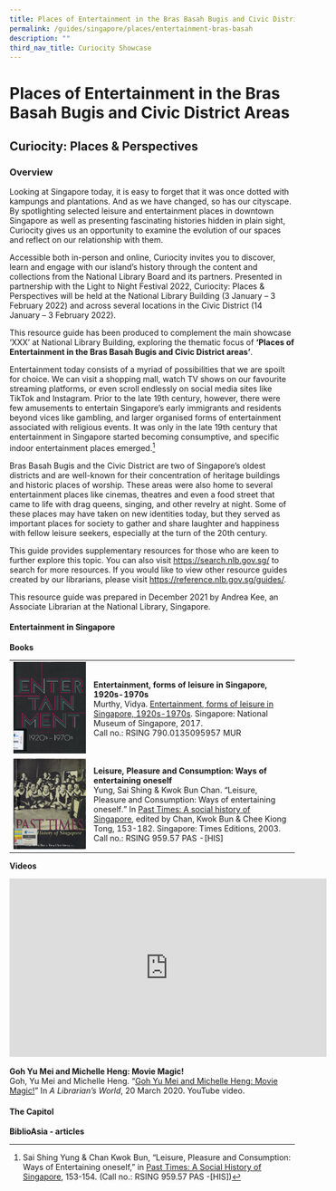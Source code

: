```yaml
---
title: Places of Entertainment in the Bras Basah Bugis and Civic District Areas
permalink: /guides/singapore/places/entertainment-bras-basah
description: ""
third_nav_title: Curiocity Showcase
---
```

# Places of Entertainment in the Bras Basah Bugis and Civic District Areas

## Curiocity: Places & Perspectives

### Overview
Looking at Singapore today, it is easy to forget that it was once dotted with kampungs and plantations. And as we have changed, so has our cityscape. By spotlighting selected leisure and entertainment places in downtown Singapore as well as presenting fascinating histories hidden in plain sight, Curiocity gives us an opportunity to examine the evolution of our spaces and reflect on our relationship with them.

Accessible both in-person and online, Curiocity invites you to discover, learn and engage with our island’s history through the content and collections from the National Library Board and its partners. Presented in partnership with the Light to Night Festival 2022, Curiocity: Places & Perspectives will be held at the National Library Building (3 January – 3 February 2022) and across several locations in the Civic District (14 January – 3 February 2022).

This resource guide has been produced to complement the main showcase ‘XXX’ at National Library Building, exploring the thematic focus of **‘Places of Entertainment in the Bras Basah Bugis and Civic District areas’**.

Entertainment today consists of a myriad of possibilities that we are spoilt for choice. We can visit a shopping mall, watch TV shows on our favourite streaming platforms, or even scroll endlessly on social media sites like TikTok and Instagram. Prior to the late 19th century, however, there were few amusements to entertain Singapore’s early immigrants and residents beyond vices like gambling, and larger organised forms of entertainment associated with religious events. It was only in the late 19th century that entertainment in Singapore started becoming consumptive, and specific indoor entertainment places emerged.[^1]

[^1]: Sai Shing Yung & Chan Kwok Bun, “Leisure, Pleasure and Consumption: Ways of Entertaining oneself,” in [Past Times: A Social History of Singapore](https://eservice.nlb.gov.sg/item_holding.aspx?bid=11800570), 153-154. (Call no.: RSING 959.57 PAS -[HIS])

Bras Basah Bugis and the Civic District are two of Singapore’s oldest districts and are well-known for their concentration of heritage buildings and historic places of worship. These areas were also home to several entertainment places like cinemas, theatres and even a food street that came to life with drag queens, singing, and other revelry at night. Some of these places may have taken on new identities today, but they served as important places for society to gather and share laughter and happiness with fellow leisure seekers, especially at the turn of the 20th century. 

This guide provides supplementary resources for those who are keen to further explore this topic. You can also visit https://search.nlb.gov.sg/ to search for more resources. If you would like to view other resource guides created by our librarians, please visit https://reference.nlb.gov.sg/guides/.

This resource guide was prepared in December 2021 by Andrea Kee, an Associate Librarian at the National Library, Singapore.

#### Entertainment in Singapore
<b>Books</b>    
	<table>	
	<tr>
		<td>![Cover page of the book "Entertainment: Forms of leisure in Singapore, 1920s -1970s"](/images/singapore-places/curiocity-showcase-2022/entertainment-bbb-and-cd/entertainment%20forms%20of%20leisure%20thumb.jpg)</td>
		<td><b>Entertainment, forms of leisure in Singapore, 1920s-1970s</b>
			<br>
				Murthy, Vidya. [Entertainment, forms of leisure in Singapore, 1920s-1970s](https://eservice.nlb.gov.sg/item_holding.aspx?bid=202933027).  Singapore: National Museum of Singapore, 2017. 
<br>Call no.: RSING 790.0135095957 MUR
	</tr>
	<tr>
		<td>![Cover page of the book "Past Times: A Social History of Singapore"](/images/singapore-places/curiocity-showcase-2022/entertainment-bbb-and-cd/past%20time%20thumb.jpg)</td>
		<td><b>Leisure, Pleasure and Consumption: Ways of entertaining oneself</b>
			<br>
			 Yung, Sai Shing & Kwok Bun Chan. “Leisure, Pleasure and Consumption: Ways of entertaining oneself.” In [Past Times: A social history of Singapore](https://eservice.nlb.gov.sg/item_holding.aspx?bid=203232312), edited by Chan, Kwok Bun & Chee Kiong Tong, 153-182. Singapore: Times Editions, 2003. 
			<br>Call no.: RSING 959.57 PAS -[HIS]
		</td>
		</table>
			
	
			

<b>Videos</b>
<iframe width="560" height="315" src="https://www.youtube.com/embed/c986BixuabU" title="YouTube video player" frameborder="0" allow="accelerometer; autoplay; clipboard-write; encrypted-media; gyroscope; picture-in-picture" allowfullscreen></iframe>

<b>Goh Yu Mei and Michelle Heng: Movie Magic!</b>
<br>
Goh, Yu Mei and Michelle Heng. “<a href="https://youtu.be/c986BixuabU">Goh Yu Mei and Michelle Heng: Movie Magic!</a>” In *A Librarian’s World*, 20 March 2020. YouTube video. 

#### The Capitol
<b>BiblioAsia - articles</b>